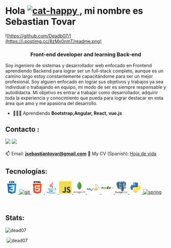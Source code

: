 # Hola <a href="https://linkedin.com/in/sebastianbl" target="_blank" rel="noreferrer"> <img src="https://emojipedia-us.s3.amazonaws.com/source/microsoft-teams/337/grinning-cat-with-smiling-eyes_1f638.png" alt="cat-happy" width="32" height="32"/> </a>, mi nombre es Sebastian Tovar


![https://github.com/Deadb07/](https://i.postimg.cc/8zMx0nmT/readme.png)

<h3 align="center">Front-end developer and learning Back-end</h3>

Soy ingeniero de sistemas y desarrollador web enfocado en Frontend aprendiendo Backend para lograr ser un full-stack completo, aunque es un camino largo estoy constantemente capacitándome para ser un mejor profesional. Soy alguien enfocado en lograr sus objetivos y trabajos ya sea individual o trabajando en equipo, mi modo de ser es siempre responsable y autodidacta. Mi objetivo es entrar a trabajar como desarrollador, adquirir toda la experiencia y conocimiento que pueda para lograr destacar en esta área que amo y me apasiona del desarrollo.


- 👨🏾‍🏫 Aprendiendo **Bootstrap,Angular, React, vue.js**



## Contacto :
<p align="left">
<a href="https://linkedin.com/in/sebastianbl"><img src="https://img.shields.io/badge/Linkedin-%231572B6.svg?style=for-the-badge&logo=Linkedin&logoColor=white" style="margin-bottom: 4px;" height="30px" target="_blank"></a>
<a href="https://twitter.com/deadb07"><img src="https://img.shields.io/badge/twitter-1DA1F2.svg?style=for-the-badge&logo=Twitter&logoColor=white" style="margin-bottom: 4px;" height="30px" target="_blank"></a>

📫 Email: **jsebastiantovar@gmail.com**
📄 My CV (Spanish): [Hoja de vida](https://drive.google.com/file/d/1rRLhNfl-Ph2Zf1THnyASh1Z1OakvWstY/view)

</p>

## Tecnologías:

<p align="left"> <a href="https://www.w3schools.com/css/" target="_blank" rel="noreferrer"> <img src="https://raw.githubusercontent.com/devicons/devicon/master/icons/css3/css3-original-wordmark.svg" alt="css3" width="40" height="40"/> </a> <a href="https://git-scm.com/" target="_blank" rel="noreferrer"> <img src="https://www.vectorlogo.zone/logos/git-scm/git-scm-icon.svg" alt="git" width="40" height="40"/> </a> <a href="https://www.w3.org/html/" target="_blank" rel="noreferrer"> <img src="https://raw.githubusercontent.com/devicons/devicon/master/icons/html5/html5-original-wordmark.svg" alt="html5" width="40" height="40"/> </a> <a href="https://www.java.com" target="_blank" rel="noreferrer"> <img src="https://raw.githubusercontent.com/devicons/devicon/master/icons/java/java-original.svg" alt="java" width="40" height="40"/> </a> <a href="https://developer.mozilla.org/en-US/docs/Web/JavaScript" target="_blank" rel="noreferrer"> <img src="https://raw.githubusercontent.com/devicons/devicon/master/icons/javascript/javascript-original.svg" alt="javascript" width="40" height="40"/> </a> <a href="https://www.mongodb.com/" target="_blank" rel="noreferrer"> <img src="https://raw.githubusercontent.com/devicons/devicon/master/icons/mongodb/mongodb-original-wordmark.svg" alt="mongodb" width="40" height="40"/> </a> <a href="https://www.mysql.com/" target="_blank" rel="noreferrer"> <img src="https://raw.githubusercontent.com/devicons/devicon/master/icons/mysql/mysql-original-wordmark.svg" alt="mysql" width="40" height="40"/> </a> <a href="https://nodejs.org" target="_blank" rel="noreferrer"> <img src="https://raw.githubusercontent.com/devicons/devicon/master/icons/nodejs/nodejs-original-wordmark.svg" alt="nodejs" width="40" height="40"/> </a> <a href="https://www.postgresql.org" target="_blank" rel="noreferrer"> <img src="https://raw.githubusercontent.com/devicons/devicon/master/icons/postgresql/postgresql-original-wordmark.svg" alt="postgresql" width="40" height="40"/> </a> <a href="https://www.python.org" target="_blank" rel="noreferrer"> <img src="https://raw.githubusercontent.com/devicons/devicon/master/icons/python/python-original.svg" alt="python" width="40" height="40"/> </a> <a href="https://spring.io/" target="_blank" rel="noreferrer"> <img src="https://www.vectorlogo.zone/logos/springio/springio-icon.svg" alt="spring" width="40" height="40"/> </a> </p>
<br>

## Stats:

<p><img align="left" src="https://github-readme-stats.vercel.app/api/top-langs?username=dead07&show_icons=true&locale=en&layout=compact" alt="dead07" /></p>
<br>

<p>&nbsp;<img align="center" src="https://github-readme-stats.vercel.app/api?username=dead07&show_icons=true&locale=en" alt="dead07" /></p>

